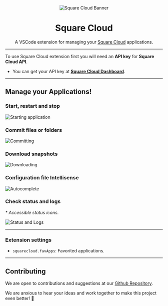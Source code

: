 <div align="center">
  <img alt="Square Cloud Banner" src="https://cdn.squarecloud.app/png/github-readme.png">
</div>

<h1 align="center">Square Cloud</h1>

<p align="center">A VSCode extension for managing your <a href="https://squarecloud.app" target="_blank">Square Cloud</a> applications.</p>

---

To use Square Cloud extension first you will need an **API key** for **Square Cloud API**.
- You can get your API key at [**Square Cloud Dashboard**](https://squarecloud.app/account/security).

---

## Manage your Applications!

### Start, restart and stop

![Starting application](https://public-blob.squarecloud.dev/702529018410303640/start_m9kyecqo-457b.gif)

### Commit files or folders

![Committing](https://public-blob.squarecloud.dev/702529018410303640/commit_m9kyej7j-c887.gif)

### Download snapshots

![Downloading](https://public-blob.squarecloud.dev/702529018410303640/backup_m9kyepa2-f7a5.gif)

### Configuration file Intellisense

![Autocomplete](https://public-blob.squarecloud.dev/702529018410303640/config_m9kyew9j-e05c.gif)

### Check status and logs

_\* Accessible status icons._

![Status and Logs](https://public-blob.squarecloud.dev/702529018410303640/logs_m9kyf7ec-4c2f.gif)

---

### Extension settings

- `squarecloud.favApps`: Favorited applications.

---

## Contributing

We are open to contributions and suggestions at our [Github Repository](https://github.com/squarecloudofc/vscode-extension).

We are anxious to hear your ideas and work together to make this project even better! 🥳
